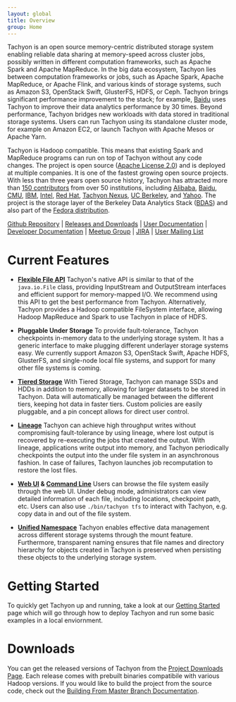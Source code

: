 ```yaml
---
layout: global
title: Overview
group: Home
---
```


Tachyon is an open source memory-centric distributed storage system enabling reliable data sharing
at memory-speed across cluster jobs, possibly written in different computation frameworks, such as
Apache Spark and Apache MapReduce. In the big data ecosystem, Tachyon lies between computation
frameworks or jobs, such as Apache Spark, Apache MapReduce, or Apache Flink, and various kinds of
storage systems, such as Amazon S3, OpenStack Swift, GlusterFS, HDFS, or Ceph. Tachyon brings
significant performance improvement to the stack; for example, [Baidu](https://www.baidu.com) uses
Tachyon to improve their data analytics performance by 30 times. Beyond performance, Tachyon bridges
new workloads with data stored in traditional storage systems. Users can run Tachyon using its
standalone cluster mode, for example on Amazon EC2, or launch Tachyon with Apache Mesos or Apache
Yarn.

Tachyon is Hadoop compatible. This means that existing Spark and MapReduce programs can run on top of 
Tachyon without any code changes. The project is open source
([Apache License 2.0](https://github.com/amplab/tachyon/blob/master/LICENSE)) and is deployed at
multiple companies. It is one of the fastest growing open source projects. With less than three years
open source history, Tachyon has attracted more than
[150 contributors](https://github.com/amplab/tachyon/graphs/contributors) from over 50 institutions,
including [Alibaba](http://www.alibaba.com), [Baidu](https://www.baidu.com), [CMU](https://www.cmu.edu/),
[IBM](https://www.ibm.com), [Intel](http://www.intel.com/), [Red Hat](https://www.redhat.com/),
[Tachyon Nexus](http://www.tachyonnexus.com/),
[UC Berkeley](https://amplab.cs.berkeley.edu/), and [Yahoo](https://www.yahoo.com/).
The project is the storage layer of the Berkeley Data Analytics
Stack ([BDAS](https://amplab.cs.berkeley.edu/bdas/)) and also part of the
[Fedora distribution](https://fedoraproject.org/wiki/SIGs/bigdata/packaging).

[Github Repository](https://github.com/amplab/tachyon/) |
[Releases and Downloads](https://github.com/amplab/tachyon/releases) |
[User Documentation](Getting-Started.html) |
[Developer Documentation](Contributing-To-Tachyon.html) |
[Meetup Group](https://www.meetup.com/Tachyon/) |
[JIRA](https://tachyon.atlassian.net/browse/TACHYON) |
[User Mailing List](https://groups.google.com/forum/?fromgroups#!forum/tachyon-users)

# Current Features

* **[Flexible File API](File-System-API.html)** Tachyon's native API is similar to that of the
``java.io.File`` class, providing InputStream and OutputStream interfaces and efficient support for
memory-mapped I/O. We recommend using this API to get the best performance from Tachyon.
Alternatively, Tachyon provides a Hadoop compatible FileSystem interface, allowing Hadoop MapReduce
and Spark to use Tachyon in place of HDFS.

* **Pluggable Under Storage** To provide fault-tolerance, Tachyon checkpoints in-memory data to the
underlying storage system. It has a generic interface to make plugging different underlayer storage
systems easy. We currently support Amazon S3, OpenStack Swift, Apache HDFS, GlusterFS, and
single-node local file systems, and support for many other file systems is coming.

* **[Tiered Storage](Tiered-Storage-on-Tachyon.html)** With Tiered Storage, Tachyon can manage SSDs
and HDDs in addition to memory, allowing for larger datasets to be stored in Tachyon. Data will
automatically be managed between the different tiers, keeping hot data in faster tiers. Custom
policies are easily pluggable, and a pin concept allows for direct user control.

* **[Lineage](Lineage-API.html)** Tachyon can achieve high throughput writes without compromising
fault-tolerance by using lineage, where lost output is recovered by re-executing the jobs that
created the output. With lineage, applications write output into memory, and Tachyon periodically
checkpoints the output into the under file system in an asynchronous fashion. In case of failures,
Tachyon launches job recomputation to restore the lost files.

* **[Web UI](Web-Interface.html) & [Command Line](Command-Line-Interface.html)** Users can browse
the file system easily through the web UI. Under debug mode, administrators can view detailed
information of each file, including locations, checkpoint path, etc. Users can also use
``./bin/tachyon tfs`` to interact with Tachyon, e.g. copy data in and out of the file system.

* **[Unified Namespace](Unified-and-Transparent-Namespace.html)** Tachyon enables effective
data management across different storage systems through the mount feature. Furthermore, 
transparent naming ensures that file names and directory hierarchy for objects created in Tachyon 
is preserved when persisting these objects to the underlying storage system.

# Getting Started

To quickly get Tachyon up and running, take a look at our [Getting Started](Getting-Started.html)
page which will go through how to deploy Tachyon and run some basic examples in a local enviornment.

# Downloads

You can get the released versions of Tachyon from the
[Project Downloads Page](http://tachyon-project.org/downloads). Each release comes with prebuilt
binaries compatibile with various Hadoop versions. If you would like to build the project from the
source code, check out the
[Building From Master Branch Documentation](Building-Tachyon-Master-Branch.html).
